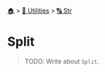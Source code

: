 <!--startTocHeader-->
[🏠](../../README.md) > [🔧 Utilities](../README.md) > [🔠 Str](README.md)
# Split
<!--endTocHeader-->

> TODO: Write about `Split`.

<!--startTocSubtopic-->
<!--endTocSubtopic-->